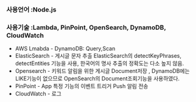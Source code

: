 ### 사용언어 :Node.js
### 사용기술 :Lambda, PinPoint, OpenSearch, DynamoDB, CloudWatch

* AWS Lmabda - DynamoDB: Query,Scan 
* ElasticSearch - 게시글 문자 추출 ElasticSearch의  detectKeyPhrases, detectEntities 기능을 사용, 한국어의 명사 추출의 정확도는 다소 높지 않음.
* Opensearch - 키워드 알림을 위한 게시글 Document저장 , DynamoDB에는 LIKE기능이 없으므로 OpenSearch의 Document조회기능을 사용하였다.
* PinPoint - App 특정 기능의 이벤트 트리거 Push 알림 전송
* CloudWatch - 로그